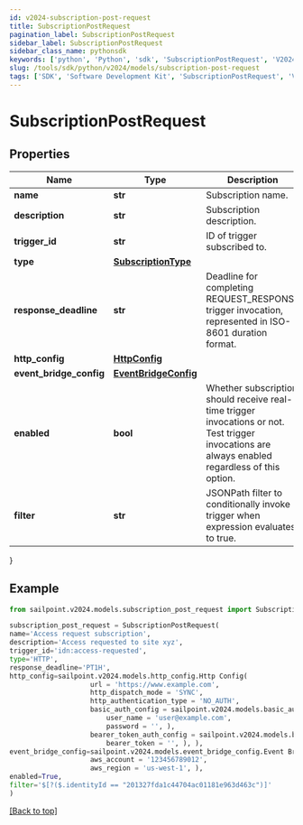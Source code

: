 ```yaml
---
id: v2024-subscription-post-request
title: SubscriptionPostRequest
pagination_label: SubscriptionPostRequest
sidebar_label: SubscriptionPostRequest
sidebar_class_name: pythonsdk
keywords: ['python', 'Python', 'sdk', 'SubscriptionPostRequest', 'V2024SubscriptionPostRequest'] 
slug: /tools/sdk/python/v2024/models/subscription-post-request
tags: ['SDK', 'Software Development Kit', 'SubscriptionPostRequest', 'V2024SubscriptionPostRequest']
---
```


# SubscriptionPostRequest


## Properties

Name | Type | Description | Notes
------------ | ------------- | ------------- | -------------
**name** | **str** | Subscription name. | [required]
**description** | **str** | Subscription description. | [optional] 
**trigger_id** | **str** | ID of trigger subscribed to. | [required]
**type** | [**SubscriptionType**](subscription-type) |  | [required]
**response_deadline** | **str** | Deadline for completing REQUEST_RESPONSE trigger invocation, represented in ISO-8601 duration format. | [optional] [default to 'PT1H']
**http_config** | [**HttpConfig**](http-config) |  | [optional] 
**event_bridge_config** | [**EventBridgeConfig**](event-bridge-config) |  | [optional] 
**enabled** | **bool** | Whether subscription should receive real-time trigger invocations or not.  Test trigger invocations are always enabled regardless of this option. | [optional] [default to True]
**filter** | **str** | JSONPath filter to conditionally invoke trigger when expression evaluates to true. | [optional] 
}

## Example

```python
from sailpoint.v2024.models.subscription_post_request import SubscriptionPostRequest

subscription_post_request = SubscriptionPostRequest(
name='Access request subscription',
description='Access requested to site xyz',
trigger_id='idn:access-requested',
type='HTTP',
response_deadline='PT1H',
http_config=sailpoint.v2024.models.http_config.Http Config(
                    url = 'https://www.example.com', 
                    http_dispatch_mode = 'SYNC', 
                    http_authentication_type = 'NO_AUTH', 
                    basic_auth_config = sailpoint.v2024.models.basic_auth_config.Basic Auth Config(
                        user_name = 'user@example.com', 
                        password = '', ), 
                    bearer_token_auth_config = sailpoint.v2024.models.bearer_token_auth_config.Bearer Token Auth Config(
                        bearer_token = '', ), ),
event_bridge_config=sailpoint.v2024.models.event_bridge_config.Event Bridge Config(
                    aws_account = '123456789012', 
                    aws_region = 'us-west-1', ),
enabled=True,
filter='$[?($.identityId == "201327fda1c44704ac01181e963d463c")]'
)

```
[[Back to top]](#) 

